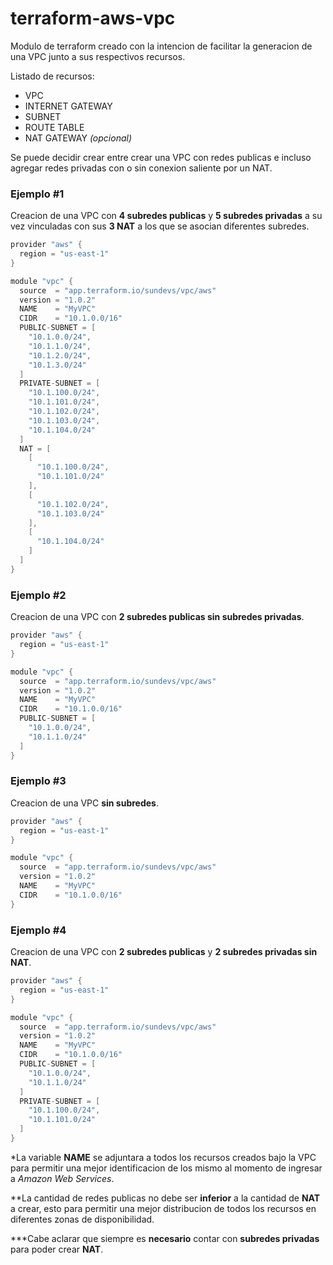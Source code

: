 # terraform-aws-vpc

Modulo de terraform creado con la intencion de facilitar la generacion de una VPC junto a sus respectivos recursos.

Listado de recursos:

- VPC
- INTERNET GATEWAY
- SUBNET
- ROUTE TABLE
- NAT GATEWAY *(opcional)*

Se puede decidir crear entre crear una VPC con redes publicas e incluso agregar redes privadas con o sin conexion saliente por un NAT.

### Ejemplo #1

Creacion de una VPC con **4 subredes publicas** y **5 subredes privadas** a su vez vinculadas con sus  **3  NAT** a los que se asocian diferentes subredes.

```java
provider "aws" {
  region = "us-east-1"
}

module "vpc" {
  source  = "app.terraform.io/sundevs/vpc/aws"
  version = "1.0.2"
  NAME    = "MyVPC"
  CIDR    = "10.1.0.0/16"
  PUBLIC-SUBNET = [
    "10.1.0.0/24",
    "10.1.1.0/24",
    "10.1.2.0/24",
    "10.1.3.0/24"
  ]
  PRIVATE-SUBNET = [
    "10.1.100.0/24",
    "10.1.101.0/24",
    "10.1.102.0/24",
    "10.1.103.0/24",
    "10.1.104.0/24"
  ]
  NAT = [
    [
      "10.1.100.0/24",
      "10.1.101.0/24"
    ],
    [
      "10.1.102.0/24",
      "10.1.103.0/24"
    ],
    [
      "10.1.104.0/24"
    ]
  ]
}
```

### Ejemplo #2

Creacion de una VPC con **2 subredes publicas sin subredes privadas**.

```java
provider "aws" {
  region = "us-east-1"
}

module "vpc" {
  source  = "app.terraform.io/sundevs/vpc/aws"
  version = "1.0.2"
  NAME    = "MyVPC"
  CIDR    = "10.1.0.0/16"
  PUBLIC-SUBNET = [
    "10.1.0.0/24",
    "10.1.1.0/24"
  ]
}
```

### Ejemplo #3

Creacion de una VPC **sin subredes**.

```java
provider "aws" {
  region = "us-east-1"
}

module "vpc" {
  source  = "app.terraform.io/sundevs/vpc/aws"
  version = "1.0.2"
  NAME    = "MyVPC"
  CIDR    = "10.1.0.0/16"
}
```

### Ejemplo #4

Creacion de una VPC con **2 subredes publicas** y **2 subredes privadas sin NAT**.

```java
provider "aws" {
  region = "us-east-1"
}

module "vpc" {
  source  = "app.terraform.io/sundevs/vpc/aws"
  version = "1.0.2"
  NAME    = "MyVPC"
  CIDR    = "10.1.0.0/16"
  PUBLIC-SUBNET = [
    "10.1.0.0/24",
    "10.1.1.0/24"
  ]
  PRIVATE-SUBNET = [
    "10.1.100.0/24",
    "10.1.101.0/24"
  ]
}
```

*La variable **NAME** se adjuntara a todos los recursos creados bajo la VPC para permitir una mejor identificacion de los mismo al momento de ingresar a *Amazon Web Services*.

**La cantidad de redes publicas no debe ser __inferior__ a la cantidad de __NAT__ a crear, esto para permitir una mejor distribucion de todos los recursos en diferentes zonas de disponibilidad.

***Cabe aclarar que siempre es **necesario** contar con __subredes privadas__ para poder crear __NAT__.